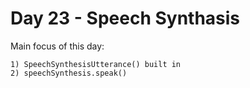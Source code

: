 # Day 23 - Speech Synthasis

Main focus of this day:
    
    1) SpeechSynthesisUtterance() built in
    2) speechSynthesis.speak()
